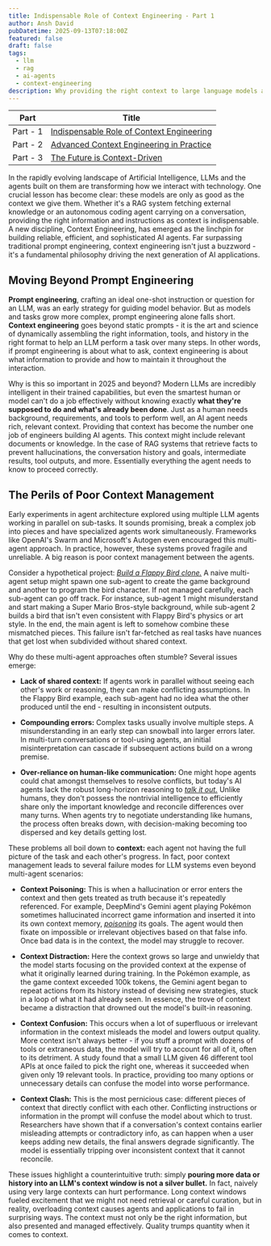 ```yaml
---
title: Indispensable Role of Context Engineering - Part 1
author: Ansh David
pubDatetime: 2025-09-13T07:18:00Z
featured: false
draft: false
tags:
  - llm
  - rag
  - ai-agents
  - context-engineering
description: Why providing the right context to large language models and AI agents is critical for reliable, advanced AI systems.
---
```


| Part     | Title                                                                                                                                                  |
| -------- | ------------------------------------------------------------------------------------------------------------------------------------------------------ |
| Part - 1 | [Indispensable Role of Context Engineering](https://anshdavid.com/posts/2025/indispensable-role-of-context-engineering-for-llms-and-ai-agents-part-1/) |
| Part - 2 | [Advanced Context Engineering in Practice](https://anshdavid.com/posts/2025/advanced-context-engineering-in-practice-part-2/)                          |
| Part - 3 | [The Future is Context-Driven](https://anshdavid.com/posts/2025/the-future-is-context-driven-part-3/)                                                  |

In the rapidly evolving landscape of Artificial Intelligence, LLMs and the agents built on them are transforming how we interact with technology. One crucial lesson has become clear: these models are only as good as the context we give them. Whether it's a RAG system fetching external knowledge or an autonomous coding agent carrying on a conversation, providing the right information and instructions as context is indispensable. A new discipline, Context Engineering, has emerged as the linchpin for building reliable, efficient, and sophisticated AI agents. Far surpassing traditional prompt engineering, context engineering isn't just a buzzword - it's a fundamental philosophy driving the next generation of AI applications.

## Moving Beyond Prompt Engineering

**Prompt engineering**, crafting an ideal one-shot instruction or question for an LLM, was an early strategy for guiding model behavior. But as models and tasks grow more complex, prompt engineering alone falls short. **Context engineering** goes beyond static prompts - it is the art and science of dynamically assembling the right information, tools, and history in the right format to help an LLM perform a task over many steps. In other words, if prompt engineering is about what to ask, context engineering is about what information to provide and how to maintain it throughout the interaction.

Why is this so important in 2025 and beyond? Modern LLMs are incredibly intelligent in their trained capabilities, but even the smartest human or model can't do a job effectively without knowing exactly **what they're supposed to do and what's already been done**. Just as a human needs background, requirements, and tools to perform well, an AI agent needs rich, relevant context. Providing that context has become the number one job of engineers building AI agents. This context might include relevant documents or knowledge. In the case of RAG systems that retrieve facts to prevent hallucinations, the conversation history and goals, intermediate results, tool outputs, and more. Essentially everything the agent needs to know to proceed correctly.

## The Perils of Poor Context Management

Early experiments in agent architecture explored using multiple LLM agents working in parallel on sub-tasks. It sounds promising, break a complex job into pieces and have specialized agents work simultaneously. Frameworks like OpenAI's Swarm and Microsoft's Autogen even encouraged this multi-agent approach. In practice, however, these systems proved fragile and unreliable. A big reason is poor context management between the agents.

Consider a hypothetical project: <u>_Build a Flappy Bird clone._</u> A naive multi-agent setup might spawn one sub-agent to create the game background and another to program the bird character. If not managed carefully, each sub-agent can go off track. For instance, sub-agent 1 might misunderstand and start making a Super Mario Bros-style background, while sub-agent 2 builds a bird that isn't even consistent with Flappy Bird's physics or art style. In the end, the main agent is left to somehow combine these mismatched pieces. This failure isn't far-fetched as real tasks have nuances that get lost when subdivided without shared context.

Why do these multi-agent approaches often stumble? Several issues emerge:

- **Lack of shared context:** If agents work in parallel without seeing each other's work or reasoning, they can make conflicting assumptions. In the Flappy Bird example, each sub-agent had no idea what the other produced until the end - resulting in inconsistent outputs.

- **Compounding errors:** Complex tasks usually involve multiple steps. A misunderstanding in an early step can snowball into larger errors later. In multi-turn conversations or tool-using agents, an initial misinterpretation can cascade if subsequent actions build on a wrong premise.

- **Over-reliance on human-like communication:** One might hope agents could chat amongst themselves to resolve conflicts, but today's AI agents lack the robust long-horizon reasoning to <u>_talk it out._</u> Unlike humans, they don't possess the nontrivial intelligence to efficiently share only the important knowledge and reconcile differences over many turns. When agents try to negotiate understanding like humans, the process often breaks down, with decision-making becoming too dispersed and key details getting lost.

These problems all boil down to **context:** each agent not having the full picture of the task and each other's progress. In fact, poor context management leads to several failure modes for LLM systems even beyond multi-agent scenarios:

- **Context Poisoning:** This is when a hallucination or error enters the context and then gets treated as truth because it's repeatedly referenced. For example, DeepMind's Gemini agent playing Pokémon sometimes hallucinated incorrect game information and inserted it into its own context memory, <u>_poisoning_</u> its goals. The agent would then fixate on impossible or irrelevant objectives based on that false info. Once bad data is in the context, the model may struggle to recover.

- **Context Distraction:** Here the context grows so large and unwieldy that the model starts focusing on the provided context at the expense of what it originally learned during training. In the Pokémon example, as the game context exceeded 100k tokens, the Gemini agent began to repeat actions from its history instead of devising new strategies, stuck in a loop of what it had already seen. In essence, the trove of context became a distraction that drowned out the model's built-in reasoning.

- **Context Confusion:** This occurs when a lot of superfluous or irrelevant information in the context misleads the model and lowers output quality. More context isn't always better - if you stuff a prompt with dozens of tools or extraneous data, the model will try to account for all of it, often to its detriment. A study found that a small LLM given 46 different tool APIs at once failed to pick the right one, whereas it succeeded when given only 19 relevant tools. In practice, providing too many options or unnecessary details can confuse the model into worse performance.

- **Context Clash:** This is the most pernicious case: different pieces of context that directly conflict with each other. Conflicting instructions or information in the prompt will confuse the model about which to trust. Researchers have shown that if a conversation's context contains earlier misleading attempts or contradictory info, as can happen when a user keeps adding new details, the final answers degrade significantly. The model is essentially tripping over inconsistent context that it cannot reconcile.

These issues highlight a counterintuitive truth: simply **pouring more data or history into an LLM's context window is not a silver bullet.** In fact, naively using very large contexts can hurt performance. Long context windows fueled excitement that we might not need retrieval or careful curation, but in reality, overloading context causes agents and applications to fail in surprising ways. The context must not only be the right information, but also presented and managed effectively. Quality trumps quantity when it comes to context.
